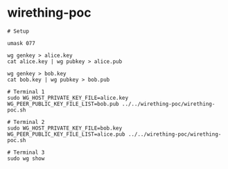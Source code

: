 # wirething-poc

    # Setup

    umask 077

    wg genkey > alice.key
    cat alice.key | wg pubkey > alice.pub

    wg genkey > bob.key
    cat bob.key | wg pubkey > bob.pub

    # Terminal 1
    sudo WG_HOST_PRIVATE_KEY_FILE=alice.key WG_PEER_PUBLIC_KEY_FILE_LIST=bob.pub ../../wirething-poc/wirething-poc.sh

    # Terminal 2
    sudo WG_HOST_PRIVATE_KEY_FILE=bob.key WG_PEER_PUBLIC_KEY_FILE_LIST=alice.pub ../../wirething-poc/wirething-poc.sh

    # Terminal 3
    sudo wg show
